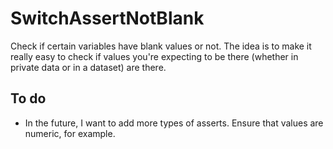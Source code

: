 # SwitchAssertNotBlank
Check if certain variables have blank values or not. The idea is to make it really easy to check if values you're expecting to be there (whether in private data or in a dataset) are there.
## To do
- In the future, I want to add more types of asserts. Ensure that values are numeric, for example. 
